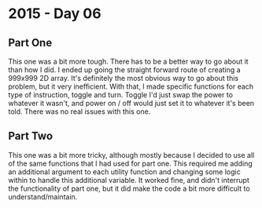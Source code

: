 # 2015 - Day 06

## Part One
This one was a bit more tough. There has to be a better way to go about it than how I did. I ended up going the straight forward route of creating a 999x999 2D array. It's definitely the most obvious way to go about this problem, but it very inefficient. With that, I made specific functions for each type of instruction, toggle and turn. Toggle I'd just swap the power to whatever it wasn't, and power on / off would just set it to whatever it's been told. There was no real issues with this one.
## Part Two
This one was a bit more tricky, although mostly because I decided to use all of the same functions that I had used for part one. This required me adding an additional argument to each utility function and changing some logic within to handle this additional variable. It worked fine, and didn't interrupt the functionality of part one, but it did make the code a bit more difficult to understand/maintain.